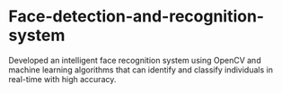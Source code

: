 # Face-detection-and-recognition-system
Developed an intelligent face recognition system using OpenCV and machine learning algorithms that can identify and classify individuals in real-time with high accuracy.
